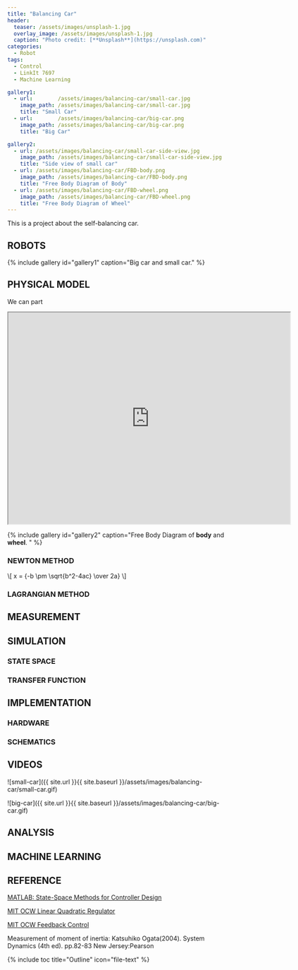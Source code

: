 ```yaml
---
title: "Balancing Car"
header:
  teaser: /assets/images/unsplash-1.jpg
  overlay_image: /assets/images/unsplash-1.jpg
  caption: "Photo credit: [**Unsplash**](https://unsplash.com)"
categories:
  - Robot
tags:
  - Control
  - LinkIt 7697
  - Machine Learning

gallery1:
  - url:        /assets/images/balancing-car/small-car.jpg
    image_path: /assets/images/balancing-car/small-car.jpg
    title: "Small Car"
  - url:        /assets/images/balancing-car/big-car.png
    image_path: /assets/images/balancing-car/big-car.png
    title: "Big Car"

gallery2:
  - url: /assets/images/balancing-car/small-car-side-view.jpg
    image_path: /assets/images/balancing-car/small-car-side-view.jpg
    title: "Side view of small car"
  - url: /assets/images/balancing-car/FBD-body.png
    image_path: /assets/images/balancing-car/FBD-body.png
    title: "Free Body Diagram of Body"
  - url: /assets/images/balancing-car/FBD-wheel.png
    image_path: /assets/images/balancing-car/FBD-wheel.png
    title: "Free Body Diagram of Wheel"
---
```


<script type="text/javascript" async
  src="https://cdn.mathjax.org/mathjax/latest/MathJax.js?config=TeX-MML-AM_CHTML">
</script>

This is a project about the self-balancing car. 

## ROBOTS


{% include gallery id="gallery1" caption="Big car and small car." %}


## PHYSICAL MODEL

We can part

<iframe src="https://drive.google.com/file/d/0B0HNqd_8V0OlRURhZnBwTmRhbDA/preview" width="640" height="480"></iframe>

{% include gallery id="gallery2" caption="Free Body Diagram of **body** and **wheel**. " %}

### NEWTON METHOD

\\[ x = {-b \pm \sqrt{b^2-4ac} \over 2a} \\]


### LAGRANGIAN METHOD

## MEASUREMENT

## SIMULATION

### STATE SPACE

### TRANSFER FUNCTION

## IMPLEMENTATION

### HARDWARE

### SCHEMATICS

## VIDEOS

![small-car]({{ site.url }}{{ site.baseurl }}/assets/images/balancing-car/small-car.gif)

![big-car]({{ site.url }}{{ site.baseurl }}/assets/images/balancing-car/big-car.gif)

## ANALYSIS

## MACHINE LEARNING

## REFERENCE

[MATLAB: State-Space Methods for Controller Design](http://ctms.engin.umich.edu/CTMS/index.php?example=InvertedPendulum&section=ControlStateSpace)

[MIT OCW Linear Quadratic Regulator](https://ocw.mit.edu/courses/mechanical-engineering/2-154-maneuvering-and-control-of-surface-and-underwater-vehicles-13-49-fall-2004/lecture-notes/lec19.pdf)

[MIT OCW Feedback Control](https://ocw.mit.edu/courses/aeronautics-and-astronautics/16-30-feedback-control-systems-fall-2010/lecture-notes/MIT16_30F10_lec18.pdf)

Measurement of moment of inertia: Katsuhiko Ogata(2004). System Dynamics (4th ed). pp.82-83 New Jersey:Pearson


{% include toc title="Outline" icon="file-text" %}


